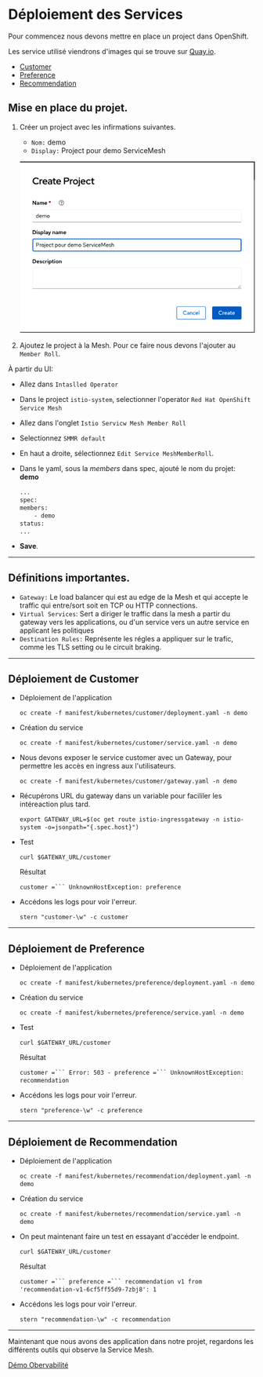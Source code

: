 # Déploiement des Services

Pour commencez nous devons mettre en place un project dans OpenShift.

Les service utilisé viendrons d'images qui se trouve sur [Quay.io](quay.io/rhdevelopers).
* [Customer](https://quay.io/rhdevelopers/istio-tutorial-customer)
* [Preference](https://quay.io/rhdevelopers/istio-tutorial-preference)
* [Recommendation](https://quay.io/rhdevelopers/istio-tutorial-recommendation)

## Mise en place du projet.
1. Créer un project avec les infirmations suivantes.
    * `Nom:` demo
    * `Display:` Project pour demo ServiceMesh

    ![create-project](images/createproject.png)


2. Ajoutez le project à la Mesh. Pour ce faire nous devons l'ajouter au `Member Roll`.

À partir du UI:
* Allez dans `Intaslled Operator`
* Dans le project `istio-system`, selectionner l'operator `Red Hat OpenShift Service Mesh`
* Allez dans l'onglet `Istio Servicw Mesh Member Roll`
* Selectionnez `SMMR default`
* En haut a droite, sélectionnez `Edit Service MeshMemberRoll`.
* Dans le yaml, sous la _members_ dans spec, ajouté le nom du projet: __demo__ 
    ```
    ...
    spec:
    members:
        - demo
    status:
    ...
    ```

* __Save__.
___

## Définitions importantes.
* `Gateway:` Le load balancer qui est au edge de la Mesh et qui accepte le traffic qui entre/sort soit en TCP ou HTTP connections.
* `Virtual Services`: Sert a diriger le traffic dans la mesh a partir du gateway vers les applications, ou d'un service vers un autre service en applicant les politiques
* `Destination Rules:` Représente les régles a appliquer sur le trafic, comme les TLS setting ou le circuit braking.

___

## Déploiement de Customer

* Déploiement de l'application
    ```
    oc create -f manifest/kubernetes/customer/deployment.yaml -n demo
    ```
* Création du service
    ``` 
    oc create -f manifest/kubernetes/customer/service.yaml -n demo
    ```
* Nous devons exposer le service customer avec un Gateway, pour permettre les accès en ingress aux l'utilisateurs.
    ``` 
    oc create -f manifest/kubernetes/customer/gateway.yaml -n demo
    ```

* Récupérons URL du gateway dans un variable pour facililer les intéreaction plus tard.
    ``` 
    export GATEWAY_URL=$(oc get route istio-ingressgateway -n istio-system -o=jsonpath="{.spec.host}")
    ```

* Test
    ``` 
    curl $GATEWAY_URL/customer
    ```

    Résultat
    ```
    customer =``` UnknownHostException: preference
    ```

* Accédons les logs pour voir l'erreur.
    ``` 
    stern "customer-\w" -c customer
    ```
___

## Déploiement de Preference 

* Déploiement de l'application
    ```
    oc create -f manifest/kubernetes/preference/deployment.yaml -n demo
    ```
* Création du service
    ``` 
    oc create -f manifest/kubernetes/preference/service.yaml -n demo
    ```

* Test
    ``` 
    curl $GATEWAY_URL/customer
    ```

    Résultat
    ```
    customer =``` Error: 503 - preference =``` UnknownHostException: recommendation
    ```

* Accédons les logs pour voir l'erreur.
    ``` 
    stern "preference-\w" -c preference
    ```
___

## Déploiement de Recommendation 

* Déploiement de l'application
    ```
    oc create -f manifest/kubernetes/recommendation/deployment.yaml -n demo
    ```

* Création du service
    ```
    oc create -f manifest/kubernetes/recommendation/service.yaml -n demo
    ```

* On peut maintenant faire un test en essayant d'accéder le endpoint.
    ```
    curl $GATEWAY_URL/customer
    ```

    Résultat
    ```
    customer =``` preference =``` recommendation v1 from 'recommendation-v1-6cf5ff55d9-7zbj8': 1
    ```

* Accédons les logs pour voir l'erreur.
    ``` 
    stern "recommendation-\w" -c recommendation
    ```


---
Maintenant que nous avons des application dans notre projet, regardons les différents outils qui observe la Service Mesh.

[Démo Obervabilité](observability.md)

